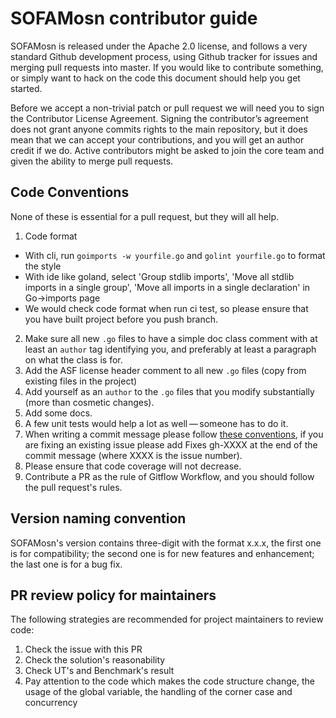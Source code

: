 # SOFAMosn contributor guide

SOFAMosn is released under the Apache 2.0 license, and follows a very standard Github development process, using Github tracker for issues and merging pull requests into master. If you would like to contribute something,  or simply want to hack on the code this document should help you get started.

Before we accept a non-trivial patch or pull request we will need you to sign the Contributor License Agreement. Signing the contributor’s agreement does not grant anyone commits rights to the main repository, but it does mean that we can accept your contributions, and you will get an author credit if we do. Active contributors might be asked to join the core team and given the ability to merge pull requests.

## Code Conventions

None of these is essential for a pull request, but they will all help. 

1. Code format
  - With cli, run `goimports -w yourfile.go` and `golint yourfile.go` to format the style
  - With ide like goland, select 'Group stdlib imports', 'Move all stdlib imports in a single group', 'Move all imports in a single declaration' in Go->imports page
  - We would check code format when run ci test, so please ensure that you have built project before you push branch.
2. Make sure all new `.go` files to have a simple doc class comment 
with at least an `author` tag identifying you, and preferably at least a 
paragraph on what the class is for.
3. Add the ASF license header comment to all new `.go` files (copy from existing files in the project)
4. Add yourself as an `author` to the `.go` files that you modify substantially (more than cosmetic changes).
5. Add some docs.
6. A few unit tests would help a lot as well — someone has to do it.
7. When writing a commit message please follow [these conventions](https://tbaggery.com/2008/04/19/a-note-about-git-commit-messages.html), if you are fixing an existing issue please add Fixes gh-XXXX at the end of the commit message (where XXXX is the issue number).
8. Please ensure that code coverage will not decrease.
9. Contribute a PR as the rule of Gitflow Workflow, and you should follow the pull request's rules.

## Version naming convention

SOFAMosn's version contains three-digit with the format x.x.x, the first one is for compatibility; the second one is for new features and enhancement; the last one is for a bug fix.

## PR review policy for maintainers

The following strategies are recommended for project maintainers to review code:

1. Check the issue with this PR
2. Check the solution's reasonability
3. Check UT's and Benchmark's result
4. Pay attention to the code which makes the code structure change, the usage of the global variable, the handling of the corner case and concurrency